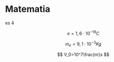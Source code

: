 # Matematia
es 4

$$
e=1,6\cdot 10^{-19}C
$$

$$
m_e=9,1\cdot 10^{-3}Kg
$$

$$
V_0=10^7\frac{m}s
$$

$$
$$
<!--stackedit_data:
eyJoaXN0b3J5IjpbMTM0NTAwODgxOV19
-->
